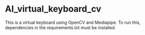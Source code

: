 # AI_virtual_keyboard_cv

This is a virtual keyboard using OpenCV and Mediapipe. To run this, dependencies in the requirements.txt must be installed. 
